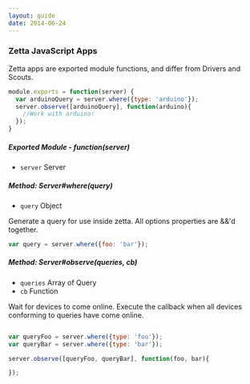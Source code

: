 ```yaml
---
layout: guide
date: 2014-06-24
---
```


### Zetta JavaScript Apps

Zetta apps are exported module functions, and differ from Drivers and Scouts.

```js
module.exports = function(server) {
  var arduinoQuery = server.where({type: 'arduino'});
  server.observe([arduinoQuery], function(arduino){
    //Work with arduino!
  });
}
```

##### Exported Module - function(server)

* `server` Server


##### Method: Server#where(query)

* `query` Object

Generate a query for use inside zetta. All options properties are &&'d together.

```js
var query = server.where({foo: 'bar'});
```

##### Method: Server#observe(queries, cb)

* `queries` Array of Query
* `cb` Function

Wait for devices to come online. Execute the callback when all devices conforming to queries have come online.

```js

var queryFoo = server.where({type: 'foo'});
var queryBar = server.where({type: 'bar'});

server.observe([queryFoo, queryBar], function(foo, bar){

});

```
